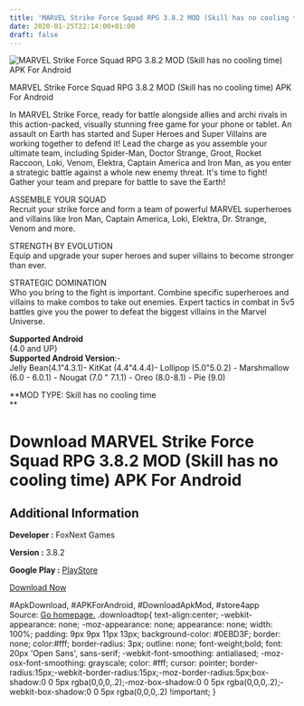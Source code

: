 ```yaml
---
title: 'MARVEL Strike Force Squad RPG 3.8.2 MOD (Skill has no cooling time) APK For Android'
date: 2020-01-25T22:14:00+01:00
draft: false
---
```


![MARVEL Strike Force Squad RPG 3.8.2 MOD (Skill has no cooling time) APK For Android](https://i0.wp.com/apkhome.net/wp-content/uploads/2020/01/MARVEL-Strike-Force-Squad-RPG-3.8.2-MOD-Skill-has-no-cooling-time.png "MARVEL Strike Force Squad RPG 3.8.2 MOD (Skill has no cooling time) APK For Android")

  

MARVEL Strike Force Squad RPG 3.8.2 MOD (Skill has no cooling time) APK For Android

In MARVEL Strike Force, ready for battle alongside allies and archi rivals in this action-packed, visually stunning free game for your phone or tablet. An assault on Earth has started and Super Heroes and Super Villains are working together to defend it! Lead the charge as you assemble your ultimate team, including Spider-Man, Doctor Strange, Groot, Rocket Raccoon, Loki, Venom, Elektra, Captain America and Iron Man, as you enter a strategic battle against a whole new enemy threat. It's time to fight! Gather your team and prepare for battle to save the Earth!

ASSEMBLE YOUR SQUAD  
Recruit your strike force and form a team of powerful MARVEL superheroes and villains like Iron Man, Captain America, Loki, Elektra, Dr. Strange, Venom and more.

STRENGTH BY EVOLUTION  
Equip and upgrade your super heroes and super villains to become stronger than ever.

STRATEGIC DOMINATION  
Who you bring to the fight is important. Combine specific superheroes and villains to make combos to take out enemies. Expert tactics in combat in 5v5 battles give you the power to defeat the biggest villains in the Marvel Universe.

**Supported Android**  
{4.0 and UP}  
**Supported Android Version**:-  
Jelly Bean(4.1"4.3.1)- KitKat (4.4"4.4.4)- Lollipop (5.0"5.0.2) - Marshmallow (6.0 - 6.0.1) - Nougat (7.0 " 7.1.1) - Oreo (8.0-8.1) - Pie (9.0)

**MOD TYPE: Skill has no cooling time  
**

Download MARVEL Strike Force Squad RPG 3.8.2 MOD (Skill has no cooling time) APK For Android
============================================================================================

Additional Information
----------------------

**Developer :** FoxNext Games

**Version :** 3.8.2

**Google Play :** [PlayStore](https://play.google.com/store/apps/details?id=com.foxnextgames.m3)

  

[Download Now](https://store4app.co/post/marvel-strike-force-squad-rpg-3-8-2-mod-skill-has-no-cooling-time-apk-for-android_1579979681)

  
#ApkDownload, #APKForAndroid, #DownloadApkMod, #store4app  
Source: [Go homepage.](https://store4app.co/post/marvel-strike-force-squad-rpg-3-8-2-mod-skill-has-no-cooling-time-apk-for-android_1579979681) .downloadtop{ text-align:center; -webkit-appearance: none; -moz-appearance: none; appearance: none; width: 100%; padding: 9px 9px 11px 13px; background-color: #0EBD3F; border: none; color:#fff; border-radius: 3px; outline: none; font-weight;bold; font: 20px 'Open Sans', sans-serif; -webkit-font-smoothing: antialiased; -moz-osx-font-smoothing: grayscale; color: #fff; cursor: pointer; border-radius:15px;-webkit-border-radius:15px;-moz-border-radius:5px;box-shadow:0 0 5px rgba(0,0,0,.2);-moz-box-shadow:0 0 5px rgba(0,0,0,.2);-webkit-box-shadow:0 0 5px rgba(0,0,0,.2) !important; }